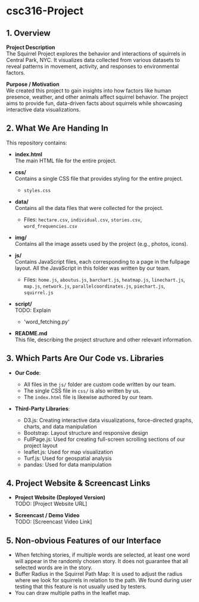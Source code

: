 # csc316-Project

## 1. Overview

**Project Description**  
The Squirrel Project explores the behavior and interactions of squirrels in Central Park, NYC. It visualizes data collected from various datasets to reveal patterns in movement, activity, and responses to environmental factors.

**Purpose / Motivation**  
We created this project to gain insights into how factors like human presence, weather, and other animals affect squirrel behavior. The project aims to provide fun, data-driven facts about squirrels while showcasing interactive data visualizations.

## 2. What We Are Handing In

This repository contains:

- **index.html**  
  The main HTML file for the entire project.

- **css/**  
  Contains a single CSS file that provides styling for the entire project.
    - `styles.css`

- **data/**  
  Contains all the data files that were collected for the project.
    - Files: `hectare.csv`, `individual.csv`, `stories.csv`, `word_frequencies.csv`

- **img/**  
  Contains all the image assets used by the project (e.g., photos, icons).

- **js/**  
  Contains JavaScript files, each corresponding to a page in the fullpage layout. All the JavaScript in this folder was written by our team.
    - Files: `home.js`, `aboutus.js`, `barchart.js`, `heatmap.js`, `linechart.js`, `map.js`, `network.js`, `parallelcoordinates.js`, `piechart.js`, `squirrel.js`

- **script/**  
  TODO: Explain
    - 'word_fetching.py'

- **README.md**  
  This file, describing the project structure and other relevant information.

## 3. Which Parts Are Our Code vs. Libraries

- **Our Code**:
    - All files in the `js/` folder are custom code written by our team.
    - The single CSS file in `css/` is also written by us.
    - The `index.html` file is likewise authored by our team.

- **Third-Party Libraries**:
    - D3.js: Creating interactive data visualizations, force-directed graphs, charts, and data manipulation
    - Bootstrap: Layout structure and responsive design
    - FullPage.js: Used for creating full-screen scrolling sections of our project layout
    - leaflet.js: Used for map visualization
    - Turf.js: Used for geospatial analysis
    - pandas: Used for data manipulation

## 4. Project Website & Screencast Links

- **Project Website (Deployed Version)**  
  TODO: [Project Website URL]

- **Screencast / Demo Video**  
  TODO: [Screencast Video Link]

## 5. Non-obvious Features of our Interface

- When fetching stories, if multiple words are selected, at least one word will appear in the randomly chosen story. It does not guarantee that all selected words are in the story. 
- Buffer Radius in the Squirrel Path Map: It is used to adjust the radius where we look for squirrels in relation to the path. We found during user testing that this feature is not usually used by testers. 
- You can draw multiple paths in the leaflet map. 

